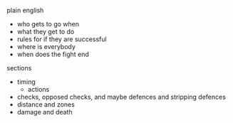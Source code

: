 plain english
- who gets to go when
- what they get to do
- rules for if they are successful
- where is everybody
- when does the fight end

sections
- timing
	- actions
- checks, opposed checks, and maybe defences and stripping defences
- distance and zones
- damage and death